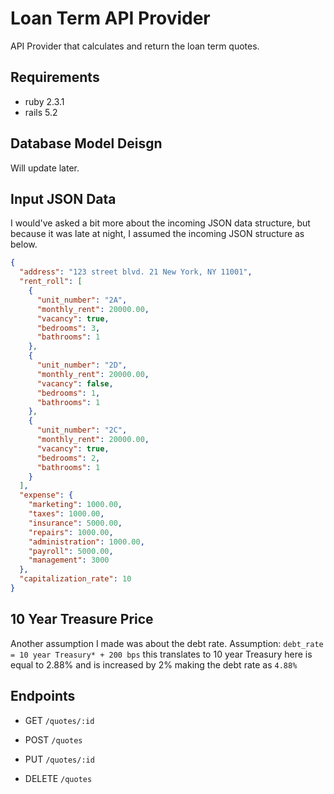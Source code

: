 # Loan Term API Provider

API Provider that calculates and return the loan term quotes.

## Requirements

* ruby 2.3.1
* rails 5.2

## Database Model Deisgn

Will update later.

## Input JSON Data

I would've asked a bit more about the incoming JSON data structure, but because it was late at night, I assumed the incoming JSON structure as below.

```json
{
  "address": "123 street blvd. 21 New York, NY 11001",
  "rent_roll": [
    {
      "unit_number": "2A",
      "monthly_rent": 20000.00,
      "vacancy": true,
      "bedrooms": 3,
      "bathrooms": 1
    },
    {
      "unit_number": "2D",
      "monthly_rent": 20000.00,
      "vacancy": false,
      "bedrooms": 1,
      "bathrooms": 1
    },
    {
      "unit_number": "2C",
      "monthly_rent": 20000.00,
      "vacancy": true,
      "bedrooms": 2,
      "bathrooms": 1
    }
  ],
  "expense": {
    "marketing": 1000.00,
    "taxes": 1000.00,
    "insurance": 5000.00,
    "repairs": 1000.00,
    "administration": 1000.00,
    "payroll": 5000.00,
    "management": 3000
  },
  "capitalization_rate": 10
}
```

## 10 Year Treasure Price

Another assumption I made was about the debt rate.
Assumption: `debt_rate = 10 year Treasury* + 200 bps`
this translates to 10 year Treasury here is equal to 2.88% and is increased by 2% making the debt rate as `4.88%`

## Endpoints

* GET `/quotes/:id`

* POST `/quotes`

* PUT `/quotes/:id`

* DELETE `/quotes`